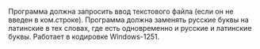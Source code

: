 Программа должна запросить ввод текстового файла (если он не введен в ком.строке).
Программа должна заменять русские буквы на латинские в тех словах, где есть
одновременно и русские и латинские буквы. Работает в кодировке Windows-1251.
